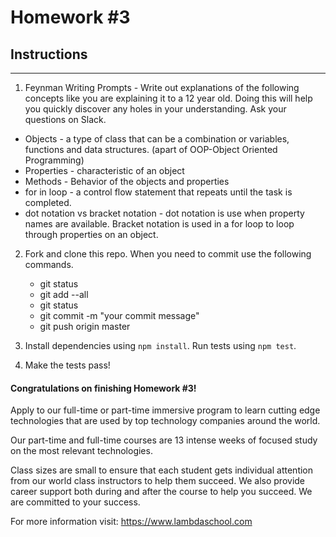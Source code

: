 # Homework #3

## Instructions
---
1. Feynman Writing Prompts - Write out explanations of the following concepts like you are explaining it to a 12 year old.  Doing this will help you quickly discover any holes in your understanding.  Ask your questions on Slack.

* Objects - a type of class that can be a combination or variables, functions and data structures. (apart of OOP-Object Oriented Programming)
* Properties - characteristic of an object
* Methods - Behavior of the objects and properties
* for in loop - a control flow statement that repeats until the task is completed.
* dot notation vs bracket notation - dot notation is use when property names are available. Bracket notation is used in a for loop to loop through properties on an object.



2. Fork and clone this repo.  When you need to commit use the following commands.

	* git status
	* git add --all
	* git status
	* git commit -m "your commit message"
	* git push origin master

3. Install dependencies using `npm install`.  Run tests using `npm test`.

4. Make the tests pass!



#### Congratulations on finishing Homework #3!
Apply to our full-time or part-time immersive program to learn cutting edge technologies that are used by top technology companies around the world.

Our part-time and full-time courses are 13 intense weeks of focused study on the most relevant technologies.  

Class sizes are small to ensure that each student gets individual attention from our world class instructors to help them succeed.  We also provide career support both during and after the course to help you succeed.  We are committed to your success.

For more information visit: https://www.lambdaschool.com
